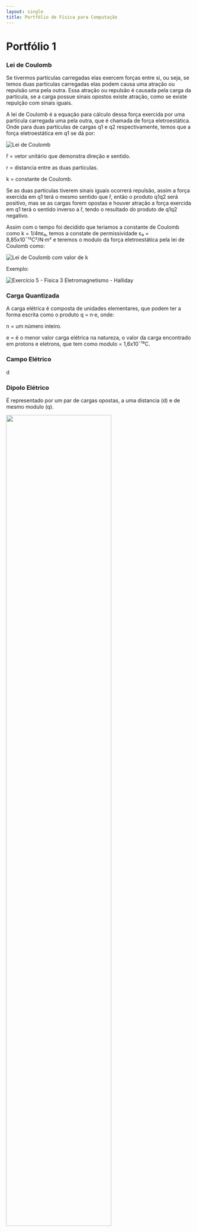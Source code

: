 ```yaml
---
layout: single
title: Portfólio de Física para Computação
---
```


# Portfólio 1

### Lei de Coulomb
Se tivermos partículas carregadas elas exercem forças entre si, ou seja, se temos duas partículas carregadas elas podem causa uma atração ou repulsão uma pela outra. Essa atração ou repulsão é causada pela carga da partícula, se a carga possue sinais opostos existe atração, como se existe repulção com sinais iguais.

A lei de Coulomb é a equação para cálculo dessa força exercida por uma partícula carregada uma pela outra, que é chamada de força eletroestática. Onde para duas partículas de cargas q1 e q2 respectivamente, temos que a força eletroestática em q1 se dá por:

![Lei de Coulomb](images/LeiDeCoulomb.png)

ȓ = vetor unitário que demonstra direção e sentido.

r = distancia entre as duas particulas.

k = constante de Coulomb.

Se as duas particulas tiverem sinais iguais ocorrerá repulsão, assim a força exercida em q1 terá o mesmo sentido que ȓ, então o produto q1q2 será positivo, mas se as cargas forem opostas e houver atração a força exercida em q1 terá o sentido inverso a ȓ, tendo o resultado do produto de q1q2 negativo.

Assim com o tempo foi decidido que teriamos a constante de Coulomb como k = 1/4πε₀, temos a constate de permissividade ε₀ = 8,85x10ˉ¹²C²/N·m² e teremos o modulo da força eletroestática pela lei de Coulomb como:

![Lei de Coulomb com valor de k](images/LeiDeCoulombNew.png)

Exemplo:

![Exercício 5 - Fisica 3 Eletromagnetismo - Halliday](images/ExemploCoulomb.png)


### Carga Quantizada
A carga elétrica é composta de unidades elementares, que podem ter a forma escrita como o produto q = n·e, onde:

n = um número inteiro.

e = é o menor valor carga elétrica na natureza, o valor da carga encontrado em protons e eletrons, que tem como modulo = 1,6x10ˉ¹⁹C.

### Campo Elétrico
d

### Dipolo Elétrico
É representado por um par de cargas opostas, a uma distancia (d) e de mesmo modulo (q).

<img src="images/momento-de-dipolo-campo.png"  width=75% height=75%>

retirado do link: [olimpedia](https://olimpedia.fandom.com/pt-br/wiki/Eletricidade) [^1]

Existe também o momento dipolar de moléculas, o que são os causadores do comportamento dessa molécula a um campo elétrico externo.

### Curiosidade: O que acontece com a molécula de água no microondas?
A água é uma molécula polar, possui momento dipolar elétrico, o que quer dizer que quando colocada em um campo magnético tende a alinhar-se ao campo

![Molécula no Microondas-1](/images/molecula1.gif)

retirado do link: [TecnoBlog](https://tecnoblog.net/meiobit/421847/como-funciona-um-forno-de-micro-ondas/) [^1]

E quando esse campo tende a variar, como no microondas, ela varia com o campo e junto a esse movimentos as moléculas de água acabam também se raspando com as moléculas vizinhas transferindo energia e aumentando a agitação mais ainda, o que como resultado temos o que chamamos no dia a dia de ficar “quente”.

Esse fenômeno é chamado de **aquecimento dielétrico**.

![Molécula no Microondas-2](images/molecula2.gif)

retirado do link: [Doce Limão](https://www.docelimao.com.br/site/tv-de-bem/2660-tv-de-bem-16-video-2-processos-que-desvitalizam-e-intoxicam-alimentos-microondas.html) [^1]


<iframe
    width="640"
    height="480"
    src="https://www.youtube.com/watch?v=kRoYdzPRiV8"
    frameborder="0"
    allow="autoplay; encrypted-media"
    allowfullscreen
>
</iframe>


### O que é torque ?
É uma grandeza vetorial, o qual, é a propensão de que uma força aplicada a um corpo tem de o rotacionar. Como na imagem a baixo, o vetor torque é o produto vetorial da distância ao eixo de rotação (r) e a força aplicada (F), vezes um sen θ, o angulo entre r e F.
<center>τ = r.F.sen θ</center>
Se θ = 90°, sen = 1,

Então,
<center>τ = r.F</center>


![Mão Torque](images/torque-esquema.jpg)

retirado do site : [Brasil Escola](https://brasilescola.uol.com.br/fisica/torque-uma-forca.htm) [^1]

A direção e sentido do vetor torque pode ser definido pela regra da mão direita, onde a direção é a mesma do dedão se estivermos girando o pulso para frente.

### O que é braço de alavanca ?
A distância ao eixo de rotação citada no torque, pode também ser chamado de, comprimento do braço de alavanca.


[^1]: As fotos foram retiradas do google imagens, então não sei se é a fonte delas mesmo, só foi adicionado o link que o google mostra junto a elas.
